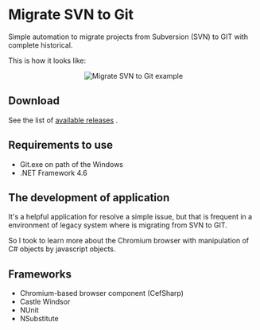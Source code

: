 # Migrate SVN to Git

Simple automation to migrate projects from Subversion (SVN) to GIT with complete historical.

This is how it looks like:

<p align="center">
  <img src="https://dl.dropboxusercontent.com/u/27281108/GitHub/MigracaoGitToSvn/main-github.png" alt="Migrate SVN to Git example"/>
</p>

## Download

See the list of [available releases](https://github.com/samukce/migrate-from-svn-to-git/releases) .

## Requirements to use

- Git.exe on path of the Windows
- .NET Framework 4.6

## The development of application

It's a helpful application for resolve a simple issue, but that is frequent in a environment of legacy system where is migrating from SVN to GIT.

So I took to learn more about the Chromium browser with manipulation of C# objects by javascript objects.

## Frameworks

- Chromium-based browser component  (CefSharp)
- Castle Windsor
- NUnit
- NSubstitute
